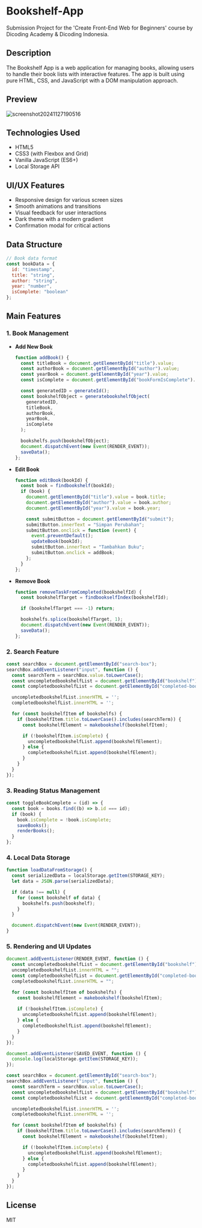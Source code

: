 
# Bookshelf-App

Submission Project for the 'Create Front-End Web for Beginners' course by Dicoding Academy & Dicoding Indonesia.

## Description

The Bookshelf App is a web application for managing books, allowing users to handle their book lists with interactive features. The app is built using pure HTML, CSS, and JavaScript with a DOM manipulation approach.

## Preview

![screenshot20241127190516](https://github.com/user-attachments/assets/e0191d77-ef67-42c2-9699-5b6f1f9af9fd)

## Technologies Used

- HTML5
- CSS3 (with Flexbox and Grid)
- Vanilla JavaScript (ES6+)
- Local Storage API

## UI/UX Features

- Responsive design for various screen sizes
- Smooth animations and transitions
- Visual feedback for user interactions
- Dark theme with a modern gradient
- Confirmation modal for critical actions

## Data Structure

```javascript
// Book data format
const bookData = {
  id: "timestamp",
  title: "string",
  author: "string",
  year: "number",
  isComplete: "boolean"
};
```

## Main Features

### 1. Book Management

- **Add New Book**

  ```javascript
  function addBook() {
    const titleBook = document.getElementById("title").value;
    const authorBook = document.getElementById("author").value;
    const yearBook = document.getElementById("year").value;
    const isComplete = document.getElementById("bookFormIsComplete").checked;

    const generatedID = generateId();
    const bookshelfObject = generatebookshelfObject(
      generatedID,
      titleBook,
      authorBook,
      yearBook,
      isComplete
    );

    bookshelfs.push(bookshelfObject);
    document.dispatchEvent(new Event(RENDER_EVENT));
    saveData();
  };
  
  ```
- **Edit Book**

  ```javascript
  function editBook(bookId) {
    const book = findbookshelf(bookId);
    if (book) {
      document.getElementById("title").value = book.title;
      document.getElementById("author").value = book.author;
      document.getElementById("year").value = book.year;
  
      const submitButton = document.getElementById("submit");
      submitButton.innerText = "Simpan Perubahan";
      submitButton.onclick = function (event) {
        event.preventDefault();
        updateBook(bookId);
        submitButton.innerText = "Tambahkan Buku";
        submitButton.onclick = addBook;
      };
    }
  };

  ```
- **Remove Book**

  ```javascript
  function removeTaskFromCompleted(bookshelfId) {
    const bookshelfTarget = findbookselfIndex(bookshelfId);
  
    if (bookshelfTarget === -1) return;
  
    bookshelfs.splice(bookshelfTarget, 1);
    document.dispatchEvent(new Event(RENDER_EVENT));
    saveData();
  };
  
  ```

### 2. Search Feature

```javascript
const searchBox = document.getElementById("search-box");
searchBox.addEventListener("input", function () {
  const searchTerm = searchBox.value.toLowerCase();
  const uncompletedbookshelfList = document.getElementById("bookshelf");
  const completedbookshelfList = document.getElementById("completed-bookshelf");

  uncompletedbookshelfList.innerHTML = '';
  completedbookshelfList.innerHTML = '';

  for (const bookshelfItem of bookshelfs) {
    if (bookshelfItem.title.toLowerCase().includes(searchTerm)) {
      const bookshelfElement = makebookshelf(bookshelfItem);

      if (!bookshelfItem.isComplete) {
        uncompletedbookshelfList.append(bookshelfElement);
      } else {
        completedbookshelfList.append(bookshelfElement);
      }
    }
  }
});

```

### 3. Reading Status Management

```javascript
const toggleBookComplete = (id) => {
  const book = books.find((b) => b.id === id);
  if (book) {
    book.isComplete = !book.isComplete;
    saveBooks();
    renderBooks();
  }
};
```

### 4. Local Data Storage

```javascript
function loadDataFromStorage() {
  const serializedData = localStorage.getItem(STORAGE_KEY);
  let data = JSON.parse(serializedData);

  if (data !== null) {
    for (const bookshelf of data) {
      bookshelfs.push(bookshelf);
    }
  }

  document.dispatchEvent(new Event(RENDER_EVENT));
}

```

### 5. Rendering and UI Updates

```javascript
document.addEventListener(RENDER_EVENT, function () {
  const uncompletedbookshelfList = document.getElementById("bookshelf");
  uncompletedbookshelfList.innerHTML = "";
  const completedbookshelfList = document.getElementById("completed-bookshelf");
  completedbookshelfList.innerHTML = "";

  for (const bookshelfItem of bookshelfs) {
    const bookshelfElement = makebookshelf(bookshelfItem);
    
    if (!bookshelfItem.isComplete) {
      uncompletedbookshelfList.append(bookshelfElement);
    } else {
      completedbookshelfList.append(bookshelfElement);
    }
  }
});

document.addEventListener(SAVED_EVENT, function () {
  console.log(localStorage.getItem(STORAGE_KEY));
});

const searchBox = document.getElementById("search-box");
searchBox.addEventListener("input", function () {
  const searchTerm = searchBox.value.toLowerCase();
  const uncompletedbookshelfList = document.getElementById("bookshelf");
  const completedbookshelfList = document.getElementById("completed-bookshelf");

  uncompletedbookshelfList.innerHTML = '';
  completedbookshelfList.innerHTML = '';

  for (const bookshelfItem of bookshelfs) {
    if (bookshelfItem.title.toLowerCase().includes(searchTerm)) {
      const bookshelfElement = makebookshelf(bookshelfItem);

      if (!bookshelfItem.isComplete) {
        uncompletedbookshelfList.append(bookshelfElement);
      } else {
        completedbookshelfList.append(bookshelfElement);
      }
    }
  }
});

```

## License

MIT
